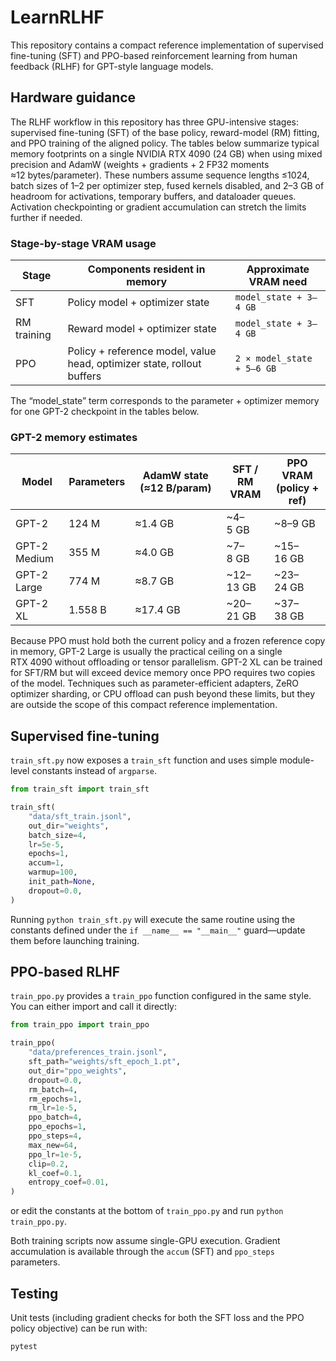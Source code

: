 # LearnRLHF

This repository contains a compact reference implementation of supervised fine-tuning (SFT) and PPO-based reinforcement learning from human feedback (RLHF) for GPT-style language models.

## Hardware guidance

The RLHF workflow in this repository has three GPU-intensive stages: supervised fine-tuning (SFT) of the base policy, reward-model (RM) fitting, and PPO training of the aligned policy. The tables below summarize typical memory footprints on a single NVIDIA RTX 4090 (24 GB) when using mixed precision and AdamW (weights + gradients + 2 FP32 moments ≈12 bytes/parameter). These numbers assume sequence lengths ≤1024, batch sizes of 1–2 per optimizer step, fused kernels disabled, and 2–3 GB of headroom for activations, temporary buffers, and dataloader queues. Activation checkpointing or gradient accumulation can stretch the limits further if needed.

### Stage-by-stage VRAM usage

| Stage        | Components resident in memory | Approximate VRAM need |
|--------------|--------------------------------|-----------------------|
| SFT          | Policy model + optimizer state | `model_state + 3–4 GB` |
| RM training  | Reward model + optimizer state | `model_state + 3–4 GB` |
| PPO          | Policy + reference model, value head, optimizer state, rollout buffers | `2 × model_state + 5–6 GB` |

The “model_state” term corresponds to the parameter + optimizer memory for one GPT-2 checkpoint in the tables below.

### GPT-2 memory estimates

| Model        | Parameters | AdamW state (≈12 B/param) | SFT / RM VRAM | PPO VRAM (policy + ref) |
|--------------|------------|---------------------------|---------------|-------------------------|
| GPT-2        | 124 M      | ≈1.4 GB                  | ~4–5 GB       | ~8–9 GB                 |
| GPT-2 Medium | 355 M      | ≈4.0 GB                  | ~7–8 GB       | ~15–16 GB               |
| GPT-2 Large  | 774 M      | ≈8.7 GB                  | ~12–13 GB     | ~23–24 GB               |
| GPT-2 XL     | 1.558 B    | ≈17.4 GB                 | ~20–21 GB     | ~37–38 GB               |

Because PPO must hold both the current policy and a frozen reference copy in memory, GPT-2 Large is usually the practical ceiling on a single RTX 4090 without offloading or tensor parallelism. GPT-2 XL can be trained for SFT/RM but will exceed device memory once PPO requires two copies of the model. Techniques such as parameter-efficient adapters, ZeRO optimizer sharding, or CPU offload can push beyond these limits, but they are outside the scope of this compact reference implementation.

## Supervised fine-tuning

`train_sft.py` now exposes a `train_sft` function and uses simple module-level constants instead of `argparse`.

```python
from train_sft import train_sft

train_sft(
    "data/sft_train.jsonl",
    out_dir="weights",
    batch_size=4,
    lr=5e-5,
    epochs=1,
    accum=1,
    warmup=100,
    init_path=None,
    dropout=0.0,
)
```

Running `python train_sft.py` will execute the same routine using the constants defined under the `if __name__ == "__main__"` guard—update them before launching training.

## PPO-based RLHF

`train_ppo.py` provides a `train_ppo` function configured in the same style. You can either import and call it directly:

```python
from train_ppo import train_ppo

train_ppo(
    "data/preferences_train.jsonl",
    sft_path="weights/sft_epoch_1.pt",
    out_dir="ppo_weights",
    dropout=0.0,
    rm_batch=4,
    rm_epochs=1,
    rm_lr=1e-5,
    ppo_batch=4,
    ppo_epochs=1,
    ppo_steps=4,
    max_new=64,
    ppo_lr=1e-5,
    clip=0.2,
    kl_coef=0.1,
    entropy_coef=0.01,
)
```

or edit the constants at the bottom of `train_ppo.py` and run `python train_ppo.py`.

Both training scripts now assume single-GPU execution. Gradient accumulation is available through the `accum` (SFT) and `ppo_steps` parameters.

## Testing

Unit tests (including gradient checks for both the SFT loss and the PPO policy objective) can be run with:

```bash
pytest
```
